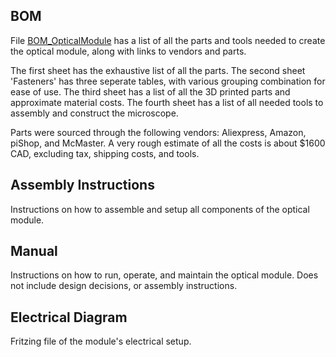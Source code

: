 ## BOM
File [BOM_OpticalModule](BOM_OpticalModule.xlsx) has a list of all the parts and tools needed to create the optical module, along with links to vendors and parts.

The first sheet has the exhaustive list of all the parts. The second sheet 'Fasteners' has three seperate tables, with various grouping combination for ease of use. The third sheet has a list of all the 3D printed parts and approximate material costs. The fourth sheet has a list of all needed tools to assembly and construct the microscope.

Parts were sourced through the following vendors: Aliexpress, Amazon, piShop, and McMaster. A very rough estimate of all the costs is about $1600 CAD, excluding tax, shipping costs, and tools.

## Assembly Instructions
Instructions on how to assemble and setup all components of the optical module.

## Manual
Instructions on how to run, operate, and maintain the optical module. Does not include design decisions, or assembly instructions.

## Electrical Diagram
Fritzing file of the module's electrical setup. 
